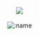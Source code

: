 <p align="center">
  <a href="https://discord.com/users/442626774841556992"> <img align="center" src="https://lanyard.kyrie25.me/api/442626774841556992?waveColor=fff&waveSpotifyColor=212121&gradient=fff&borderRadius=25px&bg=000"/></a>
  <br>
  <br>
  <img src="https://count.getloli.com/get/@vawnair?theme=gelbooru" alt=":name" />
</p>
